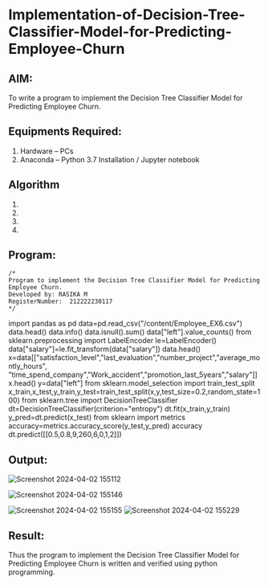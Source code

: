 # Implementation-of-Decision-Tree-Classifier-Model-for-Predicting-Employee-Churn

## AIM:
To write a program to implement the Decision Tree Classifier Model for Predicting Employee Churn.

## Equipments Required:
1. Hardware – PCs
2. Anaconda – Python 3.7 Installation / Jupyter notebook

## Algorithm
1. 
2. 
3. 
4. 

## Program:
```
/*
Program to implement the Decision Tree Classifier Model for Predicting Employee Churn.
Developed by: RASIKA M
RegisterNumber:  212222230117
*/
```
import pandas as pd
data=pd.read_csv("/content/Employee_EX6.csv")
data.head()
data.info()
data.isnull().sum()
data["left"].value_counts()
from sklearn.preprocessing import LabelEncoder
le=LabelEncoder()
data["salary"]=le.fit_transform(data["salary"])
data.head()
x=data[["satisfaction_level","last_evaluation","number_project","average_montly_hours",
        "time_spend_company","Work_accident","promotion_last_5years","salary"]]
x.head()
y=data["left"]
from sklearn.model_selection import train_test_split
x_train,x_test,y_train,y_test=train_test_split(x,y,test_size=0.2,random_state=100)
from sklearn.tree import DecisionTreeClassifier
dt=DecisionTreeClassifier(criterion="entropy")
dt.fit(x_train,y_train)
y_pred=dt.predict(x_test)
from sklearn import metrics
accuracy=metrics.accuracy_score(y_test,y_pred)
accuracy
dt.predict([[0.5,0.8,9,260,6,0,1,2]])

## Output:
![Screenshot 2024-04-02 155112](https://github.com/poojasen05/Implementation-of-Decision-Tree-Classifier-Model-for-Predicting-Employee-Churn/assets/150784373/882d3d2e-d594-4aad-84f8-6cd8e90d3430)

![Screenshot 2024-04-02 155146](https://github.com/poojasen05/Implementation-of-Decision-Tree-Classifier-Model-for-Predicting-Employee-Churn/assets/150784373/ebe49a44-989b-4b4a-95ab-ce9d68839899)


![Screenshot 2024-04-02 155155](https://github.com/poojasen05/Implementation-of-Decision-Tree-Classifier-Model-for-Predicting-Employee-Churn/assets/150784373/c28f4b0f-b4fe-43e7-8746-c7788933b38b)
![Screenshot 2024-04-02 155229](https://github.com/poojasen05/Implementation-of-Decision-Tree-Classifier-Model-for-Predicting-Employee-Churn/assets/150784373/8dcac9fc-1347-43c4-8699-ddb4df766c3c)


## Result:
Thus the program to implement the  Decision Tree Classifier Model for Predicting Employee Churn is written and verified using python programming.
